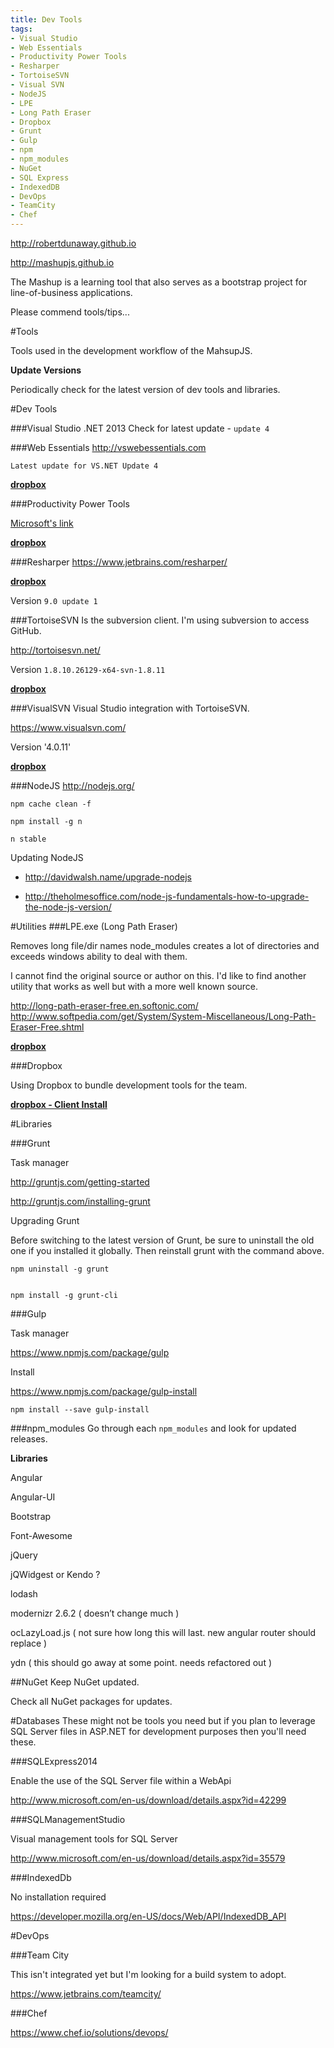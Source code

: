 ```yaml
---
title: Dev Tools
tags: 
- Visual Studio
- Web Essentials
- Productivity Power Tools
- Resharper
- TortoiseSVN
- Visual SVN
- NodeJS
- LPE
- Long Path Eraser
- Dropbox
- Grunt
- Gulp
- npm
- npm_modules
- NuGet
- SQL Express
- IndexedDB
- DevOps
- TeamCity
- Chef
---
```


http://robertdunaway.github.io

http://mashupjs.github.io 

The Mashup is a learning tool that also serves as a bootstrap project for line-of-business applications.

Please commend tools/tips...


#Tools

Tools used in the development workflow of the MahsupJS.

**Update Versions**

Periodically check for the latest version of dev tools and libraries.

#Dev Tools

###Visual Studio .NET 2013
Check for latest update - `update 4`

###Web Essentials
http://vswebessentials.com

`Latest update for VS.NET Update 4`

**[dropbox](https://dl.dropboxusercontent.com/u/11934522/tools/Web%20Essentials/Web%20Essentials%202013%20for%20Update%204.vsix)**

###Productivity Power Tools

[Microsoft's link](https://dl.dropboxusercontent.com/u/11934522/tools/Productivity%20Power%20Tools%202013/ProPowerTools.vsix)


**[dropbox](https://dl.dropboxusercontent.com/u/11934522/tools/Productivity%20Power%20Tools%202013/ProPowerTools.vsix)**


###Resharper
https://www.jetbrains.com/resharper/

**[dropbox](https://dl.dropboxusercontent.com/u/11934522/tools/ReSharper/ReSharperAndToolsPacked01_version9.0_Update1.exe)**

Version `9.0 update 1`

###TortoiseSVN
Is the subversion client. I'm using subversion to access GitHub.

http://tortoisesvn.net/

Version `1.8.10.26129-x64-svn-1.8.11`

**[dropbox](https://dl.dropboxusercontent.com/u/11934522/tools/TortoiseSVN/TortoiseSVN-1.8.10.26129-x64-svn-1.8.11.msi)**



###VisualSVN
Visual Studio integration with TortoiseSVN.

https://www.visualsvn.com/

Version '4.0.11'

**[dropbox](https://dl.dropboxusercontent.com/u/11934522/tools/Visual%20SVN/VisualSVN-4.0.10.msi)**


###NodeJS
http://nodejs.org/

    npm cache clean -f 
    
    npm install -g n 
    
    n stable

Updating NodeJS

- http://davidwalsh.name/upgrade-nodejs

- http://theholmesoffice.com/node-js-fundamentals-how-to-upgrade-the-node-js-version/
    


#Utilities
###LPE.exe (Long Path Eraser)


Removes long file/dir names node_modules creates a lot of directories and exceeds windows ability to deal with them.

I cannot find the original source or author on this. I'd like to find another utility that works as well but with a more well known source.

http://long-path-eraser-free.en.softonic.com/ http://www.softpedia.com/get/System/System-Miscellaneous/Long-Path-Eraser-Free.shtml

**[dropbox](https://dl.dropboxusercontent.com/u/11934522/tools/LPE%20-%20Long%20Path%20Eraser/LPE.exe)**

###Dropbox

Using Dropbox to bundle development tools for the team.

**[dropbox - Client Install](https://dl.dropboxusercontent.com/u/11934522/tools/DropboxClient/DropboxInstaller.exe)**

#Libraries 

###Grunt

Task manager 

http://gruntjs.com/getting-started 

http://gruntjs.com/installing-grunt

Upgrading Grunt

Before switching to the latest version of Grunt, be sure to uninstall the old one if you installed it globally. Then reinstall grunt with the command above.

    npm uninstall -g grunt


    npm install -g grunt-cli

###Gulp

Task manager 

https://www.npmjs.com/package/gulp

Install 

https://www.npmjs.com/package/gulp-install

    npm install --save gulp-install


###npm_modules
Go through each `npm_modules` and look for updated releases.

**Libraries**

Angular

Angular-UI

Bootstrap

Font-Awesome

jQuery

jQWidgest or Kendo ?

lodash

modernizr 2.6.2 ( doesn’t change much )

ocLazyLoad.js ( not sure how long this will last.  new angular router should replace )

ydn ( this should go away at some point.  needs refactored out )


##NuGet
Keep NuGet updated.

Check all NuGet packages for updates.


#Databases
These might not be tools you need but if you plan to leverage SQL Server files in ASP.NET for development purposes then you'll need these.

###SQLExpress2014

Enable the use of the SQL Server file within a WebApi 

http://www.microsoft.com/en-us/download/details.aspx?id=42299

###SQLManagementStudio

Visual management tools for SQL Server 

http://www.microsoft.com/en-us/download/details.aspx?id=35579

###IndexedDb

No installation required 

https://developer.mozilla.org/en-US/docs/Web/API/IndexedDB_API


#DevOps

###Team City

This isn't integrated yet but I'm looking for a build system to adopt. 

https://www.jetbrains.com/teamcity/

###Chef

https://www.chef.io/solutions/devops/

